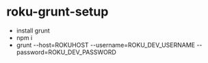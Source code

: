 # roku-grunt-setup

* install grunt
* npm i
* grunt --host=ROKUHOST --username=ROKU_DEV_USERNAME --password=ROKU_DEV_PASSWORD

